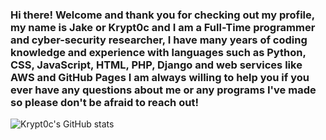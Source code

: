 ### Hi there! Welcome and thank you for checking out my profile, my name is Jake or Krypt0c and I am a Full-Time programmer and cyber-security researcher, I have many years of coding knowledge and experience with languages such as Python, CSS, JavaScript, HTML, PHP, Django and web services like AWS and GitHub Pages I am always willing to help you if you ever have any questions about me or any programs I've made so please don't be afraid to reach out!
![Krypt0c's GitHub stats](https://github-readme-stats.vercel.app/api?username=krypt0c&show_icons=true&theme=radical)
